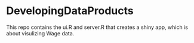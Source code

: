 DevelopingDataProducts
======================
This repo contains the ui.R and server.R that creates a shiny app, which is about visulizing Wage data.
